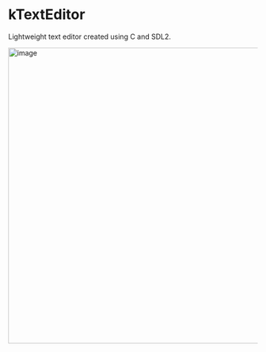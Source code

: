 # kTextEditor
Lightweight text editor created using C and SDL2.

<img width="994" height="597" alt="image" src="https://github.com/user-attachments/assets/521a443d-561d-46ca-9534-195be6cf1ed2" />
